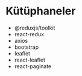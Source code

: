 # Kütüphaneler

- @reduxjs/toolkit
- react-redux
- axios
- bootstrap
- leaflet
- react-leaflet
- react-paginate
